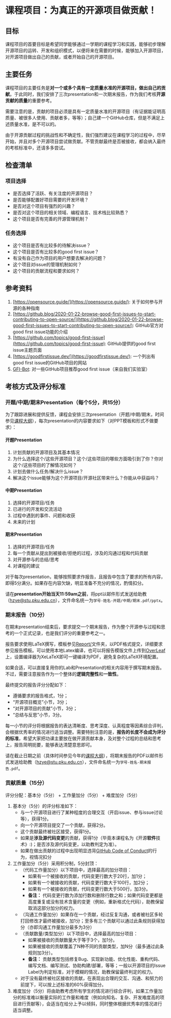 # 课程项目：为真正的开源项目做贡献！

## 目标

课程项目的首要目标是希望同学能够通过一学期的课程学习和实践，能够初步理解开源项目的运转、开发和组织模式，以便将来在需要的时候，能够加入开源项目，对开源项目做出自己的贡献，或者开始自己的开源项目。

## 主要任务

课程项目的主要任务是**对一个或多个具有一定质量水准的开源项目，做出自己的贡献**。于此同时，我们安排了三次presentation和一次期末报告，作为我们考核**开源贡献的质量**的重要参考。

需要注意的是，贡献的项目必须是具有一定质量水准的开源项目（有证据能证明高质量、被很多人使用、贡献者多，等等）；自己建一个GitHub仓库，但是不满足上述质量水准，是不可以的。

由于开源贡献过程的挑战性和不确定性，我们强烈建议在课程学习的过程中，尽早开始，并且对多个开源项目尝试做贡献。不管贡献最终是否被接收，都会纳入最终的考核标准中，还请多多尝试。

## 检查清单

### 项目选择

* 是否选择了活跃、有关注度的开源项目？
* 是否能够配置好项目需要的开发环境？
* 是否对这个项目有强烈的兴趣？
* 是否对这个项目的相关领域、编程语言、技术栈比较熟悉？
* 这个项目是否有完善的开源管理机制？

### 任务选择

* 这个项目是否有比较多的待解决issue？
* 这个项目是否有比较多的good first issue？
* 有没有自己作为项目的用户想要去解决的问题？
* 这个项目对issue的管理机制如何？
* 这个项目的贡献流程和要求如何？

## 参考资料

1. [https://opensource.guide/](https://opensource.guide/): 关于如何参与开源的各种指南
2. [https://github.blog/2020-01-22-browse-good-first-issues-to-start-contributing-to-open-source/](https://github.blog/2020-01-22-browse-good-first-issues-to-start-contributing-to-open-source/): GitHub官方对good first issue功能的介绍
3. [https://github.com/topics/good-first-issue](https://github.com/topics/good-first-issue): GitHub提供的good first issue主题页面
4. [https://goodfirstissue.dev/](https://goodfirstissue.dev/): 一个列出有good first issue的GitHub项目的网站
5. [GFI-Bot](https://osslab-pku.org/project/2022-07-30-GFI-Bot/): 对一些GitHub项目推荐good first issue（来自我们实验室）

## 考核方式及评分标准

### 开题/中期/期末Presentation（每个5分，共15分）

为了跟踪进展和提供反馈，课程会安排三次presentation（开题/中期/期末，时间参见[课程大纲](../Syllabus.md)），每次presentation的内容要求如下（对PPT模板和形式不做要求）：

#### 开题Presentation

1. 计划贡献的开源项目及其基本情况
2. 为什么选择这个/这些开源项目？这个/这些项目的哪些方面吸引到了你？你对这个/这些项目的了解情况如何？
3. 计划去做什么任务/解决什么issue？
4. 解决这个issue能够为这个开源项目/开源社区带来什么？你能从中获益吗？

#### 中期Presentation

1. 选择的开源项目/任务
2. 已进行的开发和交流活动
3. 过程中遇到的事件、问题和收获
4. 未来的计划

#### 期末Presentation

1. 选择的开源项目/任务
2. 每一个贡献从提出到被接收/拒绝的过程，涉及的沟通过程和代码贡献
3. 对开源参与的总结/思考
4. 对课程的建议

对于每次presentation，能够按照要求作报告，且报告中包含了要求的所有内容，即得5分满分。如果存在内容欠缺，明显准备不充分的情况，酌情扣分。

请在**presentation开始当天11:59am之前**，将ppt以邮件形式发送给助教（hzye@stu.pku.edu.cn），文件命名统一为`学号-姓名-开题/中期/期末.pdf/pptx`。

### 期末报告（10分）

在期末presentation结束后，要求提交一个期末报告，作为整个开源参与过程和思考的一个正式记录，也是我们评分的重要参考之一。

报告要求使用LaTeX撰写，模板参见[Report/](Report/)文件夹，以PDF格式提交，详细要求参见报告模板。可以使用本地Latex编译，也可以将报告模版文件上传到[OverLeaf](https://www.overleaf.com/)上，设置编译器为XeLaTeX即可一键编译为PDF，避免复杂的LaTeX环境配置。

如果合适，可以直接复用你的Lab和Presentation的相关内容用于撰写期末报告。不过，需要注意报告作为一个整体的**逻辑完整性**和**一致性**。

最终提交的报告评分分配如下：
* 遵循要求的报告格式，1分；
* “开源项目概览”小节，3分；
* “对开源项目的贡献”小节，3分；
* “总结与反思”小节，3分。

每一小节的评分将根据报告的表达清晰度、思考深度、认真程度等因素综合评判，会根据优秀率的情况进行适当调整。需要特别注意的是，**报告的长度不会成为评分的标准**，希望大家把功课主要放在做开源贡献本身，及对整个过程的总结和思考上，报告简明扼要，能够表达清楚意思即可。

请在截止日期之前（具体时间参见今年的[课程大纲](../Syllabus.md)），将期末报告的PDF以邮件形式发送给助教（hzye@stu.pku.edu.cn），文件命名统一为`学号-姓名-期末报告.pdf`。

### 贡献质量（15分）

评分分配：基本分（5分） + 工作量加分（5分） + 难度加分（5分）

1. 基本分（5分）的评分标准如下：
   - 与一个开源项目进行了某种程度的合理交互（开启issue、参与issue讨论等），获得1分。
   - 向一个开源项目提交了一个贡献，获得2分。
   - 这个贡献最终被社区接受，获得1分。
   - 如果是**涉及源代码变更**的贡献，获得1分（毕竟本课程名为《开源**软件**技术》:)；是否涉及源代码变更，以助教判定为准）。
   - 如果在做出贡献的过程中出现明显违背[GitHub Code of Conduct](https://docs.github.com/en/site-policy/github-terms/github-community-code-of-conduct)的行为，视情况扣分
2. 工作量加分（5分）采用积分制，5分封顶：
   - （代码工作量加分）以下项目中，选择最高的加分项目：
       * 如果有一个被接收的贡献，代码变更行数大于20行，加1分；
       * 如果有一个被接收的贡献，代码变更行数大于100行，加2分；
       * 如果有一个被接收的贡献，代码变更行数大于500行，加3分。
       * **备注：** 代码变更行数为添加行数和删除行数之和；如果代码变更都是高度重复或没有技术含量的变更（例如，重新格式化代码），助教保留取消这部分加分的权力。
   - （沟通工作量加分）如果存在一个贡献，经过反复沟通，或者被社区多轮打回修改才最终被接收，加1分；至多有三个贡献可以通过此条规则获得加分（亦即沟通工作量加分最多为3分）
   - （贡献数量/类型加分）以下项目中，选择最高的加分项目：
       * 如果被接收的贡献数量大于等于3个，加1分。
       * 如果被接收的贡献覆盖了N种不同的贡献类型，加N分（最多通过此条规则加3分）。
       * **备注：** 贡献类型包括修复Bug、实现新功能、优化性能、重构代码、编写文档、编写测试、协助构建/部署，等等；一般以开源项目的Issue Label为判定标准，对于模糊的情况，助教保留最终判定的权力。
    - 对于没有最终被社区接收的贡献，在表现出合理的交互、沟通、和努力的前提下，可以按上述标准的60%获得加分。
3. 难度加分（5分）将由助教考虑所有学生的情况进行综合评判，如果工作量加分的标准难以衡量实际的工作量和难度（例如向知名、复杂、开发难度高的项目进行贡献等），会适当在给分上予以倾斜，同时整体根据优秀率的情况进行适当调整。

